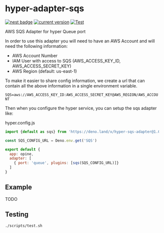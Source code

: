 # hyper-adapter-sqs

[![nest badge](https://nest.land/badge.svg)](https://nest.land/package/hyper-adapter-sqs)
[![current version](https://img.shields.io/github/tag/hyper63/hyper-adapter-sqs)](https://github.com/hyper63/hyper-adapter-sqs/tags/)
[![Test](https://github.com/hyper63/hyper-adapter-sqs/actions/workflows/test.yml/badge.svg)](https://github.com/hyper63/hyper-adapter-sqs/actions/workflows/test.yml)

AWS SQS Adapter for hyper Queue port

In order to use this adapter you will need to have an AWS Account and will need the 
following information:

* AWS Account Number
* IAM User with access to SQS (AWS_ACCESS_KEY_ID, AWS_ACCESS_SECRET_KEY)
* AWS Region (default: us-east-1)

To make it easier to share config information, we create a url that can contain
all the above information in a single environment variable.

`SQS=aws://AWS_ACCESS_KEY_ID:AWS_ACCESS_SECRET_KEY@AWS_REGION/AWS_ACCOUNT`

Then when you configure the hyper service, you can setup the sqs adapter like:

hyper.config.js

``` js
import {default as sqs} from 'https://deno.land/x/hyper-sqs-adapter@1.0.0/mod.js'

const SQS_CONFIG_URL = Deno.env.get('SQS')

export default {
  app: opine,
  adapter: [
    { port: 'queue', plugins: [sqs(SQS_CONFIG_URL)]}
  ]
}
```

## Example

TODO

## Testing

```
./scripts/test.sh
```


